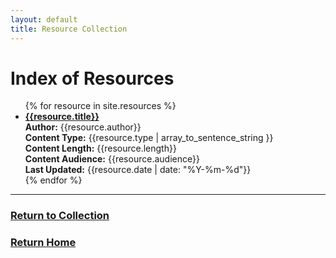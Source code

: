 ```yaml
---
layout: default
title: Resource Collection
---
```


<body>
  <h1>Index of Resources</h1>
  
  <ul>
    {% for resource in site.resources %}
    <li>
      <a href="{{ site.baseurl | escape }}{{resource.url}}"><b>{{resource.title}}</b></a><br>
      <b>Author:</b> {{resource.author}}<br>
      <b>Content Type:</b> {{resource.type | array_to_sentence_string }}<br>
      <b>Content Length:</b> {{resource.length}}<br>
      <b>Content Audience:</b> {{resource.audience}}<br>
      <b>Last Updated:</b> {{resource.date | date: "%Y-%m-%d"}}<br>
    </li>
    {% endfor %}
  </ul>
</body>

***
### [Return to Collection](https://bafflerbach.github.io/DSM-CORE/resource-collection)
### [Return Home](https://bafflerbach.github.io/DSM-CORE)
